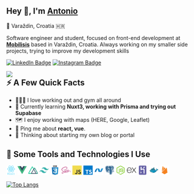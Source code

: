 <h2>Hey 👋, I'm <a href="https://www.linkedin.com/in/antoniosumak/">Antonio</a></h2>
<p>📍 Varaždin, Croatia 🇭🇷</p>
<p>Software engineer and student, focused on front-end development at <strong><a href="https://www.mobilisis.hr/">Mobilisis</a></strong> based in Varaždin, Croatia. Always working on my smaller side projects, trying to improve my development skills</p>
<p><a href="https://www.linkedin.com/in/antoniosumak/"><img src="https://img.shields.io/badge/-@antoniosumak-0077B5?style=flat-square&amp;labelColor=0077B5&amp;logo=LinkedIn&amp;logoColor=white&amp;link=https://www.linkedin.com/in/antoniosumak/" alt="LinkedIn Badge"></a> <a href="https://www.instagram.com/antonio_sumak/"><img src="https://img.shields.io/badge/-@antonio_sumak-E4405F?style=flat-square&amp;labelColor=E4405F&amp;logo=Instagram&amp;logoColor=white&amp;link=https://www.instagram.com/antonio_sumak/" alt="Instagram Badge"></a></p>
<img align="right" src="https://cdn.dribbble.com/users/1162077/screenshots/5403918/focus-animation.gif" width="700"/>
<h2>⚡ A Few Quick Facts</h2>
<ul>
<li>🏋🏻‍♂️  I love working out and gym all around</li>
<li>🧐  Currently learning <strong>Nuxt3, working with Prisma and trying out Supabase</strong></li>
<li>🗺  I enjoy working with maps (HERE, Google, Leaflet)</li>
<li>💬  Ping me about <strong>react, vue</strong>.</li>
<li>📝  Thinking about starting my own blog or portal</li>
</ul>
<h2>🚀 Some Tools and Technologies I Use</h2>
<p align="left">
<img src="https://raw.githubusercontent.com/devicons/devicon/master/icons/react/react-original-wordmark.svg" alt="react" width="25" height="25" />
<img src="https://raw.githubusercontent.com/devicons/devicon/master/icons/vuejs/vuejs-original.svg" alt="vue" width="25" height="25" />
<img src="https://raw.githubusercontent.com/devicons/devicon/master/icons/nuxtjs/nuxtjs-original.svg" alt="nuxtJS" width="25" height="25" />
<img src="https://raw.githubusercontent.com/devicons/devicon/master/icons/tailwindcss/tailwindcss-plain.svg" alt="TailwindCSS" width="25" height="25" />
<img src="https://raw.githubusercontent.com/devicons/devicon/master/icons/css3/css3-original-wordmark.svg" alt="css3" width="25" height="25" />
<img src="https://raw.githubusercontent.com/devicons/devicon/master/icons/sass/sass-original.svg" alt="sass" width="25" height="25" />
<img src="https://raw.githubusercontent.com/devicons/devicon/master/icons/javascript/javascript-original.svg" alt="javascript" width="25" height="25" />
<img src="https://raw.githubusercontent.com/devicons/devicon/master/icons/typescript/typescript-original.svg" alt="typescript" width="25" height="25" />
<img src="https://raw.githubusercontent.com/devicons/devicon/master/icons/dot-net/dot-net-original.svg" alt=".NET" width="25" height="25" />
<img src="https://raw.githubusercontent.com/devicons/devicon/master/icons/postgresql/postgresql-plain.svg" alt="postgresql" width="25" height="25" />
<img src="https://raw.githubusercontent.com/devicons/devicon/master/icons/nodejs/nodejs-plain.svg" alt="nodejs" width="25" height="25" />
<img src="https://raw.githubusercontent.com/devicons/devicon/master/icons/express/express-original.svg" alt="express" width="25" height="25" />
<img src="https://raw.githubusercontent.com/devicons/devicon/master/icons/heroku/heroku-plain.svg" alt="heroku" width="25" height="25" />
<img src="https://raw.githubusercontent.com/devicons/devicon/master/icons/docker/docker-original.svg" alt="Docker" width="25" height="25" />
<img src="https://raw.githubusercontent.com/devicons/devicon/master/icons/firebase/firebase-plain.svg" alt="Firebase" width="25" height="25" />
</p>
<p><a href="https://github.com/anuraghazra/github-readme-stats"><img src="https://github-readme-stats.vercel.app/api/top-langs/?username=antoniosumak&amp;layout=compact&amp;hide=php" alt="Top Langs"></a></p>
